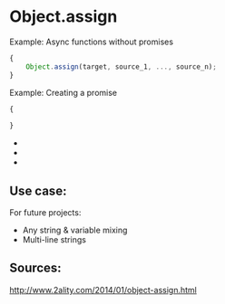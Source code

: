 
# Object.assign





Example: Async functions without promises

```javascript
{
    Object.assign(target, source_1, ..., source_n);
}
```
        

Example: Creating a promise

```javascript
{
   
}
```

- 
- 
- 



## Use case: 

For future projects:

- Any string & variable mixing
- Multi-line strings

## Sources:

http://www.2ality.com/2014/01/object-assign.html